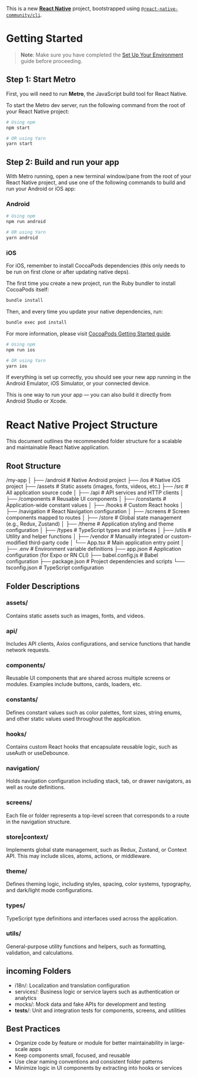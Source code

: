 This is a new [**React Native**](https://reactnative.dev) project, bootstrapped using [`@react-native-community/cli`](https://github.com/react-native-community/cli).

# Getting Started

> **Note**: Make sure you have completed the [Set Up Your Environment](https://reactnative.dev/docs/set-up-your-environment) guide before proceeding.

## Step 1: Start Metro

First, you will need to run **Metro**, the JavaScript build tool for React Native.

To start the Metro dev server, run the following command from the root of your React Native project:

```sh
# Using npm
npm start

# OR using Yarn
yarn start
```

## Step 2: Build and run your app

With Metro running, open a new terminal window/pane from the root of your React Native project, and use one of the following commands to build and run your Android or iOS app:

### Android

```sh
# Using npm
npm run android

# OR using Yarn
yarn android
```

### iOS

For iOS, remember to install CocoaPods dependencies (this only needs to be run on first clone or after updating native deps).

The first time you create a new project, run the Ruby bundler to install CocoaPods itself:

```sh
bundle install
```

Then, and every time you update your native dependencies, run:

```sh
bundle exec pod install
```

For more information, please visit [CocoaPods Getting Started guide](https://guides.cocoapods.org/using/getting-started.html).

```sh
# Using npm
npm run ios

# OR using Yarn
yarn ios
```

If everything is set up correctly, you should see your new app running in the Android Emulator, iOS Simulator, or your connected device.

This is one way to run your app — you can also build it directly from Android Studio or Xcode.

# React Native Project Structure

This document outlines the recommended folder structure for a scalable and maintainable React Native application.

## Root Structure

/my-app
│
├── /android              # Native Android project
├── /ios                  # Native iOS project
├── /assets               # Static assets (images, fonts, videos, etc.)
├── /src                  # All application source code
│   ├── /api              # API services and HTTP clients
│   ├── /components       # Reusable UI components
│   ├── /constants        # Application-wide constant values
│   ├── /hooks            # Custom React hooks
│   ├── /navigation       # React Navigation configuration
│   ├── /screens          # Screen components mapped to routes
│   ├── /store            # Global state management (e.g., Redux, Zustand)
│   ├── /theme            # Application styling and theme configuration
│   ├── /types            # TypeScript types and interfaces
│   ├── /utils            # Utility and helper functions
│   ├── /vendor           # Manually integrated or custom-modified third-party code
│   └── App.tsx           # Main application entry point
│
├── .env                  # Environment variable definitions
├── app.json              # Application configuration (for Expo or RN CLI)
├── babel.config.js       # Babel configuration
├── package.json          # Project dependencies and scripts
└── tsconfig.json         # TypeScript configuration

## Folder Descriptions

### assets/
Contains static assets such as images, fonts, and videos.

### api/
Includes API clients, Axios configurations, and service functions that handle network requests.

### components/
Reusable UI components that are shared across multiple screens or modules. Examples include buttons, cards, loaders, etc.

### constants/
Defines constant values such as color palettes, font sizes, string enums, and other static values used throughout the application.

### hooks/
Contains custom React hooks that encapsulate reusable logic, such as useAuth or useDebounce.

### navigation/
Holds navigation configuration including stack, tab, or drawer navigators, as well as route definitions.

### screens/
Each file or folder represents a top-level screen that corresponds to a route in the navigation structure.

### store|context/
Implements global state management, such as Redux, Zustand, or Context API. This may include slices, atoms, actions, or middleware.

### theme/
Defines theming logic, including styles, spacing, color systems, typography, and dark/light mode configurations.

### types/
TypeScript type definitions and interfaces used across the application.

### utils/
General-purpose utility functions and helpers, such as formatting, validation, and calculations.


## incoming Folders

- i18n/: Localization and translation configuration
- services/: Business logic or service layers such as authentication or analytics
- mocks/: Mock data and fake APIs for development and testing
- __tests__/: Unit and integration tests for components, screens, and utilities

## Best Practices

- Organize code by feature or module for better maintainability in large-scale apps
- Keep components small, focused, and reusable
- Use clear naming conventions and consistent folder patterns
- Minimize logic in UI components by extracting into hooks or services

